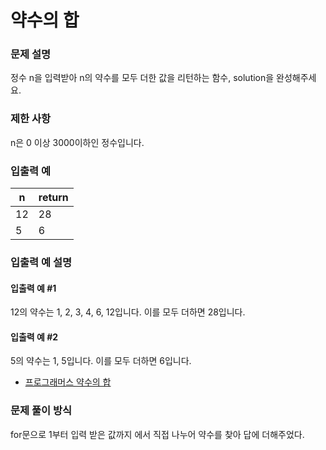 # 약수의 합

### 문제 설명

정수 n을 입력받아 n의 약수를 모두 더한 값을 리턴하는 함수, solution을 완성해주세요.

### 제한 사항

n은 0 이상 3000이하인 정수입니다.

### 입출력 예

|n|	return|
|---|---|
|12|	28|
|5|	6|

### 입출력 예 설명

#### 입출력 예 #1

12의 약수는 1, 2, 3, 4, 6, 12입니다. 이를 모두 더하면 28입니다.

#### 입출력 예 #2

5의 약수는 1, 5입니다. 이를 모두 더하면 6입니다.

- [프로그래머스 약수의 합](https://school.programmers.co.kr/learn/courses/30/lessons/12928)

### 문제 풀이 방식

for문으로 1부터 입력 받은 값까지 에서 직접 나누어 약수를 찾아 답에 더해주었다.